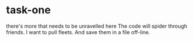 # task-one
there's more that needs to be unravelled here
The code will spider through friends.
I want to pull fleets.
And save them in a file off-line. 
